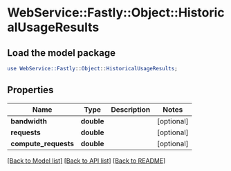 # WebService::Fastly::Object::HistoricalUsageResults

## Load the model package
```perl
use WebService::Fastly::Object::HistoricalUsageResults;
```

## Properties
Name | Type | Description | Notes
------------ | ------------- | ------------- | -------------
**bandwidth** | **double** |  | [optional] 
**requests** | **double** |  | [optional] 
**compute_requests** | **double** |  | [optional] 

[[Back to Model list]](../README.md#documentation-for-models) [[Back to API list]](../README.md#documentation-for-api-endpoints) [[Back to README]](../README.md)


